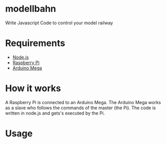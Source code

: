 # modellbahn
 Write Javascript Code to control your model railway

# Requirements
* [Node.js](https://nodejs.org/)
* [Raspberry Pi](https://www.raspberrypi.org/)
* [Arduino Mega](https://www.arduino.cc/en/Main/ArduinoBoardMega)

# How it works
 A Raspberry Pi is connected to an Arduino Mega. The Arduino Mega works as a slave who follows the commands of the master (the Pi). The code is written in node.js and gets's executed by the Pi.

# Usage
 